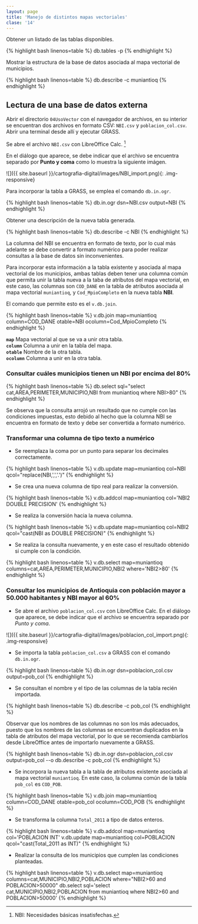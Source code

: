 ```yaml
---
layout: page
title: 'Manejo de distintos mapas vectoriales'
clase: '14'
---
```


Obtener un listado de las tablas disponibles.

{% highlight bash linenos=table %}
db.tables -p
{% endhighlight %}

Mostrar la estructura de la base de datos asociada al mapa vectorial de municipios.

{% highlight bash linenos=table %}
db.describe -c muniantioq
{% endhighlight %}

Lectura de una base de datos externa
------------------------------------

Abrir el directorio `04UsoVector` con el navegador de archivos, en su interior se encuentran dos archivos en formato CSV: `NBI.csv` y `poblacion_col.csv`. Abrir una terminal desde allí y ejecutar GRASS.

Se abre el archivo `NBI.csv` con LibreOffice Calc. [^1]

En el diálogo que aparece, se debe indicar que el archivo se encuentra separado por **Punto y coma** como lo muestra la siguiente imágen.

![]({{ site.baseurl }}/cartografia-digital/images/NBI_import.png){: .img-responsive}

Para incorporar la tabla a GRASS, se emplea el comando `db.in.ogr`.

{% highlight bash linenos=table %}
db.in.ogr dsn=NBI.csv output=NBI
{% endhighlight %}

Obtener una descripción de la nueva tabla generada.

{% highlight bash linenos=table %}
db.describe -c NBI
{% endhighlight %}

La columna del NBI se encuentra en formato de texto, por lo cual más adelante se debe convertir a formato numérico para poder realizar consultas a la base de datos sin inconvenientes.

Para incorporar esta información a la tabla existente y asociada al mapa vectorial de los municipios, ambas tablas deben tener una columna común que permita unir la tabla nueva a la taba de atributos del mapa vectorial, en este caso, las columnas son `COD_DANE` en la tabla de atributos asociada al mapa vectorial `muniantioq`, y `Cod_MpioCompleto` en la nueva tabla **NBI**.

El comando que permite esto es el `v.db.join`.

{% highlight bash linenos=table %}
v.db.join map=muniantioq column=COD_DANE otable=NBI ocolumn=Cod_MpioCompleto
{% endhighlight %}

**`map`** Mapa vectorial al que se va a unir otra tabla.  
**`column`** Columna a unir en la tabla del mapa.  
**`otable`** Nombre de la otra tabla.  
**`ocolumn`** Columna a unir en la otra tabla.  

### Consultar cuáles municipios tienen un NBI por encima del 80%

{% highlight bash linenos=table %}
db.select sql="select cat,AREA,PERIMETER,MUNICIPIO,NBI from muniantioq where NBI>80"
{% endhighlight %}

Se observa que la consulta arrojó un resultado que no cumple con las condiciones impuestas, esto debido al hecho que la columna NBI se encuentra en formato de texto y debe ser convertida a formato numérico.

### Transformar una columna de tipo texto a numérico

- Se reemplaza la coma por un punto para separar los decimales correctamente.

{% highlight bash linenos=table %}
v.db.update map=muniantioq col=NBI qcol="replace(NBI,',','.')"
{% endhighlight %}

- Se crea una nueva columna de tipo real para realizar la conversión.

{% highlight bash linenos=table %}
v.db.addcol map=muniantioq col='NBI2 DOUBLE PRECISION'
{% endhighlight %}

- Se realiza la conversión hacia la nueva columna.

{% highlight bash linenos=table %}
v.db.update map=muniantioq col=NBI2 qcol="cast(NBI as DOUBLE PRECISION)"
{% endhighlight %}

- Se realiza la consulta nuevamente, y en este caso el resultado obtenido si cumple con la condición.

{% highlight bash linenos=table %}
v.db.select map=muniantioq columns=cat,AREA,PERIMETER,MUNICIPIO,NBI2 where='NBI2>80'
{% endhighlight %}

### Consultar los municipios de Antioquia con población mayor a 50.000 habitantes y NBI mayor al 60%

- Se abre el archivo `poblacion_col.csv` con LibreOffice Calc. En el diálogo que aparece, se debe indicar que el archivo se encuentra separado por *Punto y coma*.

![]({{ site.baseurl }}/cartografia-digital/images/poblacion_col_import.png){: .img-responsive}

- Se importa la tabla `poblacion_col.csv` a GRASS con el comando `db.in.ogr`.

{% highlight bash linenos=table %}
db.in.ogr dsn=poblacion_col.csv output=pob_col
{% endhighlight %}

- Se consultan el nombre y el tipo de las columnas de la tabla recién importada.

{% highlight bash linenos=table %}
db.describe -c pob_col
{% endhighlight %}

Observar que los nombres de las columnas no son los más adecuados, puesto que los nombres de las columnas se encuentran duplicados en la tabla de atributos del mapa vectorial, por lo que se recomienda cambiarlos desde LibreOffice antes de importarlo nuevamente a GRASS.

{% highlight bash linenos=table %}
db.in.ogr dsn=poblacion_col.csv output=pob_col --o
db.describe -c pob_col
{% endhighlight %}

- Se incorpora la nueva tabla a la tabla de atributos existente asociada al mapa vectorial `muniantioq`. En este caso, la columna común de la tabla `pob_col` es `COD_POB`.

{% highlight bash linenos=table %}
v.db.join map=muniantioq column=COD_DANE otable=pob_col ocolumn=COD_POB
{% endhighlight %}

- Se transforma la columna `Total_2011` a tipo de datos enteros.

{% highlight bash linenos=table %}
v.db.addcol map=muniantioq col='POBLACION INT'
v.db.update map=muniantioq col=POBLACION qcol="cast(Total_2011 as INT)"
{% endhighlight %}

- Realizar la consulta de los municipios que cumplen las condiciones planteadas.

{% highlight bash linenos=table %}
v.db.select map=muniantioq columns=cat,MUNICIPIO,NBI2,POBLACION where="NBI2>60 and POBLACION>50000"
db.select sql='select cat,MUNICIPIO,NBI2,POBLACION from muniantioq where NBI2>60 and POBLACION>50000'
{% endhighlight %}

[^1]: NBI: Necesidades básicas insatisfechas.
